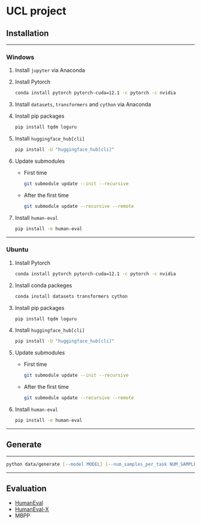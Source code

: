 # UCL project
## Installation

---
### Windows
1. Install `jupyter` via Anaconda
2. Install Pytorch
    ```zsh
    conda install pytorch pytorch-cuda=12.1 -c pytorch -c nvidia
    ```
3. Install `datasets`, `transformers` and `cython` via Anaconda
4. Install pip packages
    ```zsh
    pip install tqdm loguru
    ```
5. Install `huggingface_hub[cli]`
   ```zsh
   pip install -U "huggingface_hub[cli]"
   ```
6. Update submodules
   - First time
       ```zsh
       git submodule update --init --recursive
       ```
    - After the first time
       ```zsh
       git submodule update --recursive --remote
       ```

7. Install `human-eval`
   ```zsh
   pip install -e human-eval
   ```
---
### Ubuntu
1. Install Pytorch
    ```zsh
    conda install pytorch pytorch-cuda=12.1 -c pytorch -c nvidia
    ```
2. Install conda packeges
   ```zsh
   conda install datasets transformers cython
   ```
3. Install pip packages
    ```zsh
    pip install tqdm loguru
    ```
5. Install `huggingface_hub[cli]`
   ```zsh
   pip install -U "huggingface_hub[cli]"
   ```
6. Update submodules
   - First time
       ```zsh
       git submodule update --init --recursive
       ```
    - After the first time
       ```zsh
       git submodule update --recursive --remote
       ```

7. Install `human-eval`
   ```zsh
   pip install -e human-eval
   ```
---
## Generate
---
```zsh
python data/generate [--model MODEL] [--num_samples_per_task NUM_SAMPLES_PER_TASK]
```
---
## Evaluation
- [HumanEval](human-eval/README.md)
- [HumanEval-X](CodeGeeX/codegeex/benchmark/README_zh.md)
- MBPP
